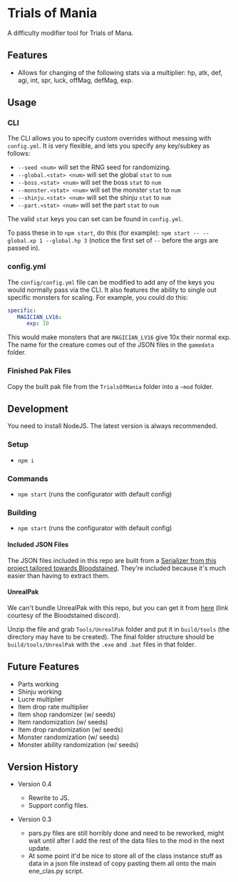 # Trials of Mania

A difficulty modifier tool for Trials of Mana.

## Features

* Allows for changing of the following stats via a multiplier: hp, atk, def, agi, int, spr, luck, offMag, defMag, exp.

## Usage

### CLI

The CLI allows you to specify custom overrides without messing with `config.yml`. It is very flexible, and lets you specify any key/subkey as follows:

* `--seed <num>` will set the RNG seed for randomizing.
* `--global.<stat> <num>` will set the global `stat` to `num` 
* `--boss.<stat> <num>` will set the boss `stat` to `num` 
* `--monster.<stat> <num>` will set the monster `stat` to `num` 
* `--shinju.<stat> <num>` will set the shinju `stat` to `num` 
* `--part.<stat> <num>` will set the part `stat` to `num` 

The valid `stat` keys you can set can be found in `config.yml`.

To pass these in to `npm start`, do this (for example): `npm start -- --global.xp 1 --global.hp 3` (notice the first set of `--` before the args are passed in).

### config.yml

The `config/config.yml` file can be modified to add any of the keys you would normally pass via the CLI. It also features the ability to single out specific monsters for scaling. For example, you could do this:

```yml
specific:
   MAGICIAN_LV16:
      exp: 10
```

This would make monsters that are `MAGICIAN_LV16` give 10x their normal exp. The name for the creature comes out of the JSON files in the `gamedata` folder.

### Finished Pak Files

Copy the built pak file from the `TrialsOfMania` folder into a `~mod` folder.

## Development

You need to install NodeJS. The latest version is always recommended.

### Setup

* `npm i`

### Commands

* `npm start` (runs the configurator with default config)

### Building

* `npm start` (runs the configurator with default config)

#### Included JSON Files

The JSON files included in this repo are built from a [Serializer from this project tailored towards Bloodstained](https://github.com/ithinkandicode/bloodstained-tools/tree/master/Serializer). They're included because it's much easier than having to extract them.

#### UnrealPak

We can't bundle UnrealPak with this repo, but you can get it from [here](https://mega.nz/file/BY0gUIqI#rYaUGom59yFDLNGtwai1W_QSeLZDIEd3qFbeApJ5f3Q) (link courtesy of the Bloodstained discord). 

Unzip the file and grab `Tools/UnrealPak` folder and put it in `build/tools` (the directory may have to be created). The final folder structure should be `build/tools/UnrealPak` with the `.exe` and `.bat` files in that folder.

## Future Features

* Parts working
* Shinju working
* Lucre multiplier
* Item drop rate multiplier
* Item shop randomizer (w/ seeds)
* Item randomization (w/ seeds)
* Item drop randomization (w/ seeds)
* Monster randomization (w/ seeds)
* Monster ability randomization (w/ seeds)

## Version History

- Version 0.4
   - Rewrite to JS.
   - Support config files.

- Version 0.3
   - pars.py files are still horribly done and need to be reworked, might wait until after I add the rest of the data files to the mod in the next update.
   - At some point it'd be nice to store all of the class instance stuff as data in a json file instead of copy pasting them all onto the main ene_clas.py script.